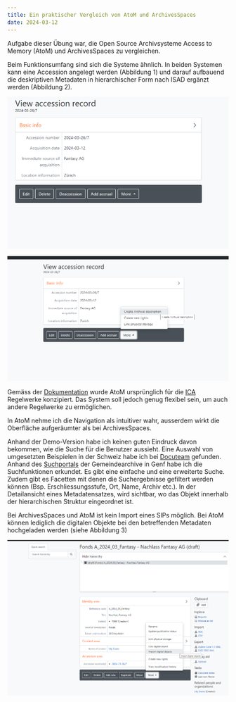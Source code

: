 ```yaml
---
title: Ein praktischer Vergleich von AtoM und ArchivesSpaces 
date: 2024-03-12
---
```


Aufgabe dieser Übung war, die Open Source Archivsysteme Access to Memory (AtoM) und ArchivesSpaces zu vergleichen. 

Beim Funktionsumfang sind sich die Systeme ähnlich. In beiden Systemen kann eine Accession angelegt werden (Abbildung 1) und darauf aufbauend die deskriptiven Metadaten in hierarchischer Form nach ISAD ergänzt werden (Abbildung 2). 

![Abbildung 1: Erstellte Accession in AtoM](https://raw.githubusercontent.com/martinahediger/bain_lerntagebuch/03326affa8c6da790fa40d1cfb949cbdca4c6c97/Pasted%20image%2020240326145057.png)

![Abbildung 2: Archival Description erstellen](https://raw.githubusercontent.com/martinahediger/bain_lerntagebuch/master/Pasted%20image%2020240326145111.png)

Gemäss der [Dokumentation](https://www.accesstomemory.org/de/docs/2.0/user-manual/overview/descriptive-standards/) wurde AtoM ursprünglich für die [ICA](https://www.ica.org/) Regelwerke konzipiert. Das System soll jedoch genug flexibel sein, um auch andere Regelwerke zu ermöglichen.

In AtoM nehme ich die Navigation als intuitiver wahr, ausserdem wirkt die Oberfläche aufgeräumter als bei ArchivesSpaces. 

Anhand der Demo-Version habe ich keinen guten Eindruck davon bekommen, wie die Suche für die Benutzer aussieht. Eine Auswahl von umgesetzten Beispielen in der Schweiz habe ich bei [Docuteam](https://www.docuteam.ch/atom-access-to-memory/) gefunden. Anhand des [Suchportals](https://ge.archivescommunales.ch/) der Gemeindearchive in Genf habe ich die Suchfunktionen erkundet. Es gibt eine einfache und eine erweiterte Suche. Zudem gibt es Facetten mit denen die Suchergebnisse gefiltert werden können (Bsp. Erschliessungsstufe, Ort, Name, Archiv etc.). In der Detailansicht eines Metadatensatzes, wird sichtbar, wo das Objekt innerhalb der hierarchischen Struktur eingeordnet ist. 

Bei ArchivesSpaces und AtoM ist kein Import eines SIPs möglich. Bei AtoM können lediglich die digitalen Objekte bei den betreffenden Metadaten hochgeladen werden (siehe Abbildung 3)

![Abbildung 3: Funktion für den Import von digitalen Objekten](https://raw.githubusercontent.com/martinahediger/bain_lerntagebuch/master/Pasted%20image%2020240326145317.png)
